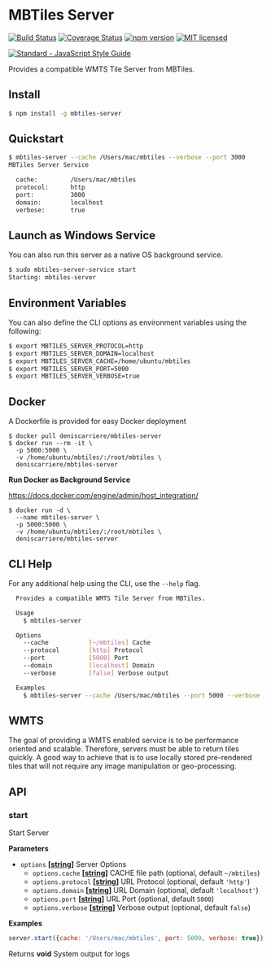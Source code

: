 # MBTiles Server

[![Build Status](https://travis-ci.org/DenisCarriere/mbtiles-server.svg?branch=master)](https://travis-ci.org/DenisCarriere/mbtiles-server)
[![Coverage Status](https://coveralls.io/repos/github/DenisCarriere/mbtiles-server/badge.svg?branch=master)](https://coveralls.io/github/DenisCarriere/mbtiles-server?branch=master)
[![npm version](https://badge.fury.io/js/mbtiles-server.svg)](https://badge.fury.io/js/mbtiles-server)
[![MIT licensed](https://img.shields.io/badge/license-MIT-blue.svg)](https://raw.githubusercontent.com/DenisCarriere/mbtiles-server/master/LICENSE)

<!-- Line Break -->
[![Standard - JavaScript Style Guide](https://cdn.rawgit.com/feross/standard/master/badge.svg)](https://github.com/feross/standard)

Provides a compatible WMTS Tile Server from MBTiles.

## Install

```bash
$ npm install -g mbtiles-server
```

## Quickstart

```bash
$ mbtiles-server --cache /Users/mac/mbtiles --verbose --port 3000
MBTiles Server Service

  cache:         /Users/mac/mbtiles
  protocol:      http
  port:          3000
  domain:        localhost
  verbose:       true
```

## Launch as Windows Service

You can also run this server as a native OS background service.

```bash
$ sudo mbtiles-server-service start
Starting: mbtiles-server
```

## Environment Variables

You can also define the CLI options as environment variables using the following:

```bash
$ export MBTILES_SERVER_PROTOCOL=http
$ export MBTILES_SERVER_DOMAIN=localhost
$ export MBTILES_SERVER_CACHE=/home/ubuntu/mbtiles
$ export MBTILES_SERVER_PORT=5000
$ export MBTILES_SERVER_VERBOSE=true
```

## Docker

A Dockerfile is provided for easy Docker deployment

```
$ docker pull deniscarriere/mbtiles-server
$ docker run --rm -it \
  -p 5000:5000 \
  -v /home/ubuntu/mbtiles/:/root/mbtiles \
  deniscarriere/mbtiles-server
```

**Run Docker as Background Service**

https://docs.docker.com/engine/admin/host_integration/

```
$ docker run -d \
  --name mbtiles-server \
  -p 5000:5000 \
  -v /home/ubuntu/mbtiles/:/root/mbtiles \
  deniscarriere/mbtiles-server
```

## CLI Help

For any additional help using the CLI, use the `--help` flag.

```bash
  Provides a compatible WMTS Tile Server from MBTiles.

  Usage
    $ mbtiles-server

  Options
    --cache           [~/mbtiles] Cache
    --protocol        [http] Protocol
    --port            [5000] Port
    --domain          [localhost] Domain
    --verbose         [false] Verbose output

  Examples
    $ mbtiles-server --cache /Users/mac/mbtiles --port 5000 --verbose
```

## WMTS

The goal of providing a WMTS enabled service is to be performance oriented and
scalable. Therefore, servers must be able to return tiles quickly. A good way to achieve
that is to use locally stored pre-rendered tiles that will not require any image
manipulation or geo-processing.

## API

### start

Start Server

**Parameters**

-   `options` **\[[string](https://developer.mozilla.org/en-US/docs/Web/JavaScript/Reference/Global_Objects/String)]** Server Options
    -   `options.cache` **\[[string](https://developer.mozilla.org/en-US/docs/Web/JavaScript/Reference/Global_Objects/String)]** CACHE file path (optional, default `~/mbtiles`)
    -   `options.protocol` **\[[string](https://developer.mozilla.org/en-US/docs/Web/JavaScript/Reference/Global_Objects/String)]** URL Protocol (optional, default `'http'`)
    -   `options.domain` **\[[string](https://developer.mozilla.org/en-US/docs/Web/JavaScript/Reference/Global_Objects/String)]** URL Domain (optional, default `'localhost'`)
    -   `options.port` **\[[string](https://developer.mozilla.org/en-US/docs/Web/JavaScript/Reference/Global_Objects/String)]** URL Port (optional, default `5000`)
    -   `options.verbose` **\[[string](https://developer.mozilla.org/en-US/docs/Web/JavaScript/Reference/Global_Objects/String)]** Verbose output (optional, default `false`)

**Examples**

```javascript
server.start({cache: '/Users/mac/mbtiles', port: 5000, verbose: true})
```

Returns **void** System output for logs
